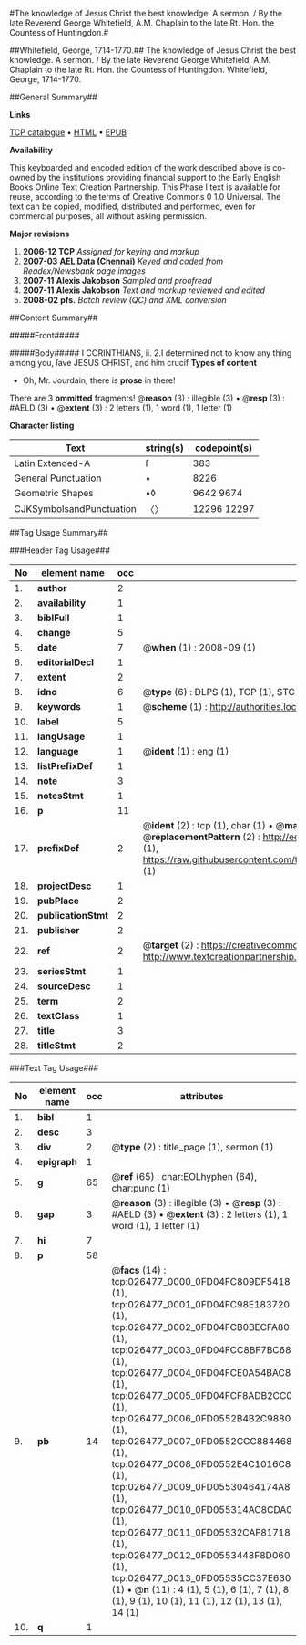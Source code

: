 #The knowledge of Jesus Christ the best knowledge. A sermon. / By the late Reverend George Whitefield, A.M. Chaplain to the late Rt. Hon. the Countess of Huntingdon.#

##Whitefield, George, 1714-1770.##
The knowledge of Jesus Christ the best knowledge. A sermon. / By the late Reverend George Whitefield, A.M. Chaplain to the late Rt. Hon. the Countess of Huntingdon.
Whitefield, George, 1714-1770.

##General Summary##

**Links**

[TCP catalogue](http://www.ota.ox.ac.uk/tcp/)  • 
[HTML](http://tei.it.ox.ac.uk/tcp/Texts-HTML/free/N20/N20199.html)  • 
[EPUB](http://tei.it.ox.ac.uk/tcp/Texts-EPUB/free/N20/N20199.epub)

**Availability**

This keyboarded and encoded edition of the
	       work described above is co-owned by the institutions
	       providing financial support to the Early English Books
	       Online Text Creation Partnership. This Phase I text is
	       available for reuse, according to the terms of Creative
	       Commons 0 1.0 Universal. The text can be copied,
	       modified, distributed and performed, even for
	       commercial purposes, all without asking permission.

**Major revisions**

1. __2006-12__ __TCP__ *Assigned for keying and markup*
1. __2007-03__ __AEL Data (Chennai)__ *Keyed and coded from Readex/Newsbank page images*
1. __2007-11__ __Alexis Jakobson__ *Sampled and proofread*
1. __2007-11__ __Alexis Jakobson__ *Text and markup reviewed and edited*
1. __2008-02__ __pfs.__ *Batch review (QC) and XML conversion*

##Content Summary##

#####Front#####

#####Body#####
I CORINTHIANS, ii. 2.I determined not to know any thing among you, ſave JESUS CHRIST, and him crucif
**Types of content**

  * Oh, Mr. Jourdain, there is **prose** in there!

There are 3 **ommitted** fragments! 
 @__reason__ (3) : illegible (3)  •  @__resp__ (3) : #AELD (3)  •  @__extent__ (3) : 2 letters (1), 1 word (1), 1 letter (1)

**Character listing**


|Text|string(s)|codepoint(s)|
|---|---|---|
|Latin Extended-A|ſ|383|
|General Punctuation|•|8226|
|Geometric Shapes|▪◊|9642 9674|
|CJKSymbolsandPunctuation|〈〉|12296 12297|

##Tag Usage Summary##

###Header Tag Usage###

|No|element name|occ|attributes|
|---|---|---|---|
|1.|__author__|2||
|2.|__availability__|1||
|3.|__biblFull__|1||
|4.|__change__|5||
|5.|__date__|7| @__when__ (1) : 2008-09 (1)|
|6.|__editorialDecl__|1||
|7.|__extent__|2||
|8.|__idno__|6| @__type__ (6) : DLPS (1), TCP (1), STC (1), NOTIS (1), IMAGE-SET (1), EVANS-CITATION (1)|
|9.|__keywords__|1| @__scheme__ (1) : http://authorities.loc.gov/ (1)|
|10.|__label__|5||
|11.|__langUsage__|1||
|12.|__language__|1| @__ident__ (1) : eng (1)|
|13.|__listPrefixDef__|1||
|14.|__note__|3||
|15.|__notesStmt__|1||
|16.|__p__|11||
|17.|__prefixDef__|2| @__ident__ (2) : tcp (1), char (1)  •  @__matchPattern__ (2) : ([0-9\-]+):([0-9IVX]+) (1), (.+) (1)  •  @__replacementPattern__ (2) : http://eebo.chadwyck.com/downloadtiff?vid=$1&page=$2 (1), https://raw.githubusercontent.com/textcreationpartnership/Texts/master/tcpchars.xml#$1 (1)|
|18.|__projectDesc__|1||
|19.|__pubPlace__|2||
|20.|__publicationStmt__|2||
|21.|__publisher__|2||
|22.|__ref__|2| @__target__ (2) : https://creativecommons.org/publicdomain/zero/1.0/ (1), http://www.textcreationpartnership.org/docs/. (1)|
|23.|__seriesStmt__|1||
|24.|__sourceDesc__|1||
|25.|__term__|2||
|26.|__textClass__|1||
|27.|__title__|3||
|28.|__titleStmt__|2||


###Text Tag Usage###

|No|element name|occ|attributes|
|---|---|---|---|
|1.|__bibl__|1||
|2.|__desc__|3||
|3.|__div__|2| @__type__ (2) : title_page (1), sermon (1)|
|4.|__epigraph__|1||
|5.|__g__|65| @__ref__ (65) : char:EOLhyphen (64), char:punc (1)|
|6.|__gap__|3| @__reason__ (3) : illegible (3)  •  @__resp__ (3) : #AELD (3)  •  @__extent__ (3) : 2 letters (1), 1 word (1), 1 letter (1)|
|7.|__hi__|7||
|8.|__p__|58||
|9.|__pb__|14| @__facs__ (14) : tcp:026477_0000_0FD04FC809DF5418 (1), tcp:026477_0001_0FD04FC98E183720 (1), tcp:026477_0002_0FD04FCB0BECFA80 (1), tcp:026477_0003_0FD04FCC8BF7BC68 (1), tcp:026477_0004_0FD04FCE0A54BAC8 (1), tcp:026477_0005_0FD04FCF8ADB2CC0 (1), tcp:026477_0006_0FD0552B4B2C9880 (1), tcp:026477_0007_0FD0552CCC884468 (1), tcp:026477_0008_0FD0552E4C1016C8 (1), tcp:026477_0009_0FD05530464174A8 (1), tcp:026477_0010_0FD055314AC8CDA0 (1), tcp:026477_0011_0FD05532CAF81718 (1), tcp:026477_0012_0FD0553448F8D060 (1), tcp:026477_0013_0FD05535CC37E630 (1)  •  @__n__ (11) : 4 (1), 5 (1), 6 (1), 7 (1), 8 (1), 9 (1), 10 (1), 11 (1), 12 (1), 13 (1), 14 (1)|
|10.|__q__|1||

